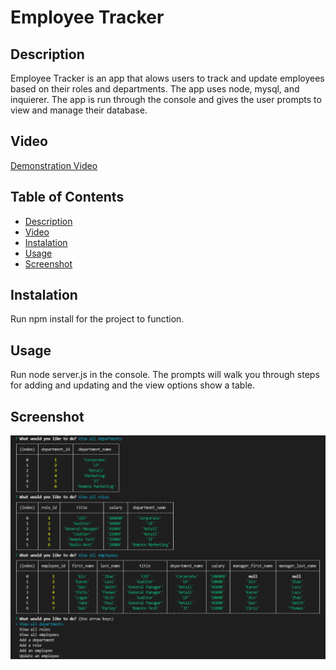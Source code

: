 # Employee Tracker

## Description
Employee Tracker is an app that alows users to track and update employees based on their roles and departments. The app uses node, mysql, and inquierer. The app is run through the console and gives the user prompts to view and manage their database.

## Video
[Demonstration Video](https://www.youtube.com/watch?v=McVWiRZ5CSA)

## Table of Contents
  - [Description](#description)
  - [Video](#Video)
  - [Instalation](#instalation)
  - [Usage](#usage)   
  - [Screenshot](#Screenshot)

## Instalation
  Run npm install for the project to function.

## Usage
  Run node server.js in the console. The prompts will walk you through steps for adding and updating and the view options show a table.

## Screenshot
![Screenshot](https://github.com/Copernichris/employee_tracker/blob/main/SS.png)
